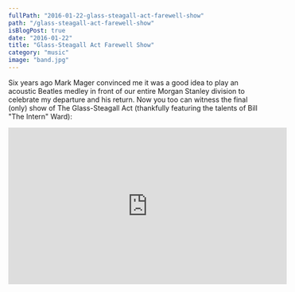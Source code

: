 ```yaml
---
fullPath: "2016-01-22-glass-steagall-act-farewell-show"
path: "/glass-steagall-act-farewell-show"
isBlogPost: true
date: "2016-01-22"
title: "Glass-Steagall Act Farewell Show"
category: "music"
image: "band.jpg"
---
```


Six years ago Mark Mager convinced me it was a good idea to play an acoustic Beatles medley in front of our entire Morgan Stanley division to celebrate my departure and his return. Now you too can witness the final (only) show of The Glass-Steagall Act (thankfully featuring the talents of Bill "The Intern" Ward):
    
<iframe width="560" height="315" src="https://www.youtube.com/embed/FOdLVF24zpQ?rel=0" frameborder="0" allowfullscreen></iframe>